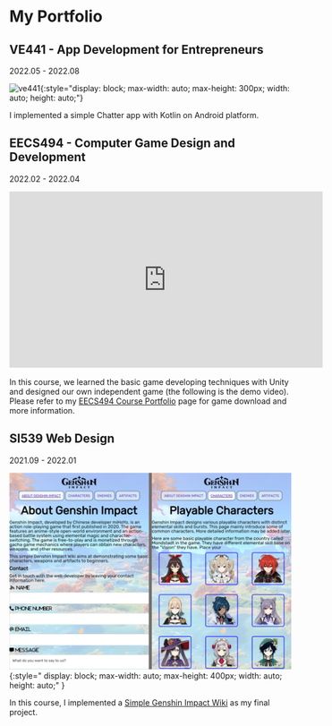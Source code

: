 # My Portfolio



## VE441 - App Development for Entrepreneurs

2022.05 - 2022.08

![ve441](imgs/ve441.gif){:style="display: block; max-width: auto; max-height: 300px; width: auto; height: auto;"}

I implemented a simple Chatter app with Kotlin on Android platform.

## EECS494 - Computer Game Design and Development

2022.02 - 2022.04

<iframe width="560" height="315" src="https://www.youtube.com/embed/BWS21aGWRQA" title="YouTube video player" frameborder="0" allow="accelerometer; autoplay; clipboard-write; encrypted-media; gyroscope; picture-in-picture" allowfullscreen></iframe>

In this course, we learned the basic game developing techniques with Unity and designed our own independent game (the following is the demo video). Please refer to my [EECS494 Course Portfolio](http://www-personal.umich.edu/~junqich/Portfolio/) page for game download and more information.

## SI539 Web Design

2021.09 - 2022.01

![si539](imgs/si539.png){:style="
  display: block;
  max-width: auto;
  max-height: 400px;
  width: auto;
  height: auto;"
}

In this course, I implemented a [Simple Genshin Impact Wiki](https://cjqcjqhhh.github.io/si539-portfolio/index.html) as my final project.

